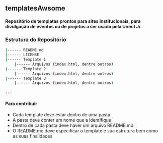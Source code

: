 ## templatesAwsome

#### Repositório de templates prontos para sites institucionais, para divulgação de eventos ou de projetos a ser usado pela Unect Jr.

### Estrutura do Repositório

``` bash
|------ README.md
|------ LICENSE
|------ Template 1
	|------ Arquivos (index.html, dentre outros)
|------ Template 2
	|------ Arquivos (index.html, dentre outros)
|------ Template 3
	|------ Arquivos (index.html, dentre outros)

...
```	

#### Para contribuir

* Cada template deve estar dentro de uma pasta
* A pasta deve conter um nome que a identifique
* Dentro de cada pasta deve haver um arquivo README.md
* O README.me deve especificar o template e sua estrutura bem como as suas finalidades


